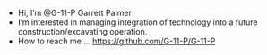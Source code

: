 -  Hi, I’m @G-11-P Garrett Palmer
-  I’m interested in managing integration of technology into a future construction/excavating operation.  
-  How to reach me ... https://github.com/G-11-P/G-11-P

<!---
G-11-P/G-11-P is a ✨ special ✨ repository because its `README.md` (this file) appears on your GitHub profile.
You can click the Preview link to take a look at your changes.
--->
